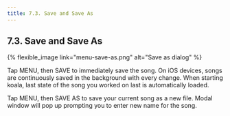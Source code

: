 ```yaml
---
title: 7.3. Save and Save As
---
```


## 7.3. Save and Save As

{% flexible_image link="menu-save-as.png" alt="Save as dialog" %}

Tap MENU, then SAVE to immediately save the song. On iOS devices, songs are continuously saved in the background with every change. When starting koala, last state of the song you worked on last is automatically loaded.

Tap MENU, then SAVE AS to save your current song as a new file. Modal window will pop up prompting you to enter new name for the song.
